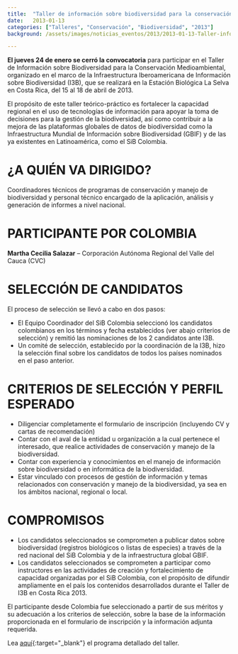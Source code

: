 ```yaml
---
title:  "Taller de información sobre biodiversidad para la conservación medioambiental"
date:   2013-01-13
categories: ["Talleres", "Conservación", "Biodiversidad", "2013"]
background: /assets/images/noticias_eventos/2013/2013-01-13-Taller-información-biodiversidad-para-conservacion-b.jpg

---
```


**El jueves 24 de enero se cerró la convocatoria** para participar en el Taller de Información sobre Biodiversidad para la Conservación Medioambiental, organizado en el marco de la Infraestructura Iberoamericana de Información sobre Biodiversidad (I3B), que se realizará en la Estación Biológica La Selva en Costa Rica, del 15 al 18 de abril de 2013.  

El propósito de este taller teórico-práctico es fortalecer la capacidad regional en el uso de tecnologías de información para apoyar la toma de decisiones para la gestión de la biodiversidad, así como contribuir a la mejora de las plataformas globales de datos de biodiversidad como la Infraestructura Mundial de Información sobre Biodiversidad (GBIF) y de las ya existentes en Latinoamérica, como el SiB Colombia.  

# ¿A QUIÉN VA DIRIGIDO?
Coordinadores técnicos de programas de conservación y manejo de biodiversidad y personal técnico encargado de la aplicación, análisis y generación de informes a nivel nacional.

 

# PARTICIPANTE POR COLOMBIA
**Martha Cecilia Salazar** – Corporación Autónoma Regional del Valle del Cauca (CVC)

# SELECCIÓN DE CANDIDATOS
El proceso de selección se llevó a cabo en dos pasos:

- El Equipo Coordinador del SiB Colombia seleccionó los candidatos colombianos en los términos y fecha establecidos (ver abajo criterios de selección) y remitió las nominaciones de los 2 candidatos ante I3B.
- Un comité de selección, establecido por la coordinación de la I3B, hizo la selección final sobre los candidatos de todos los países nominados en el paso anterior.
 

# CRITERIOS DE SELECCIÓN Y PERFIL ESPERADO
- Diligenciar completamente el formulario de inscripción (incluyendo CV y cartas de recomendación)
- Contar con el aval de la entidad u organización a la cual pertenece el interesado, que realice actividades de conservación y manejo de la biodiversidad.
- Contar con experiencia y conocimientos en el manejo de información sobre biodiversidad o en informática de la biodiversidad.
- Estar vinculado con procesos de gestión de información y temas relacionados con conservación y manejo de la biodiversidad, ya sea en los ámbitos nacional, regional o local.

# COMPROMISOS
- Los candidatos seleccionados se comprometen a publicar datos sobre biodiversidad (registros biológicos o listas de especies) a través de la red nacional del SiB Colombia y de la infraestructura global GBIF.
- Los candidatos seleccionados se comprometen a participar como instructores en las actividades de creación y fortalecimiento de capacidad organizadas por el SiB Colombia, con el propósito de difundir ampliamente en el país los contenidos desarrollados durante el Taller de I3B en Costa Rica 2013.
 

El participante desde Colombia fue seleccionado a partir de sus méritos y su adecuación a los criterios de selección, sobre la base de la información proporcionada en el formulario de inscripción y la información adjunta requerida.  

Lea [aquí](http://www.recibio.net/informacion-biodiversidad-conservacion/?postTabs=1){:target="_blank"}
 el programa detallado del taller.
